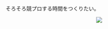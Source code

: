 そろそろ競プロする時間をつくりたい。

<div align="center">
  <a href="https://atcoder.jp/users/social_chameleon">
    <img src="https://cp-logo.vercel.app/atcoder/social_chameleon" />
  </a>
</div>
